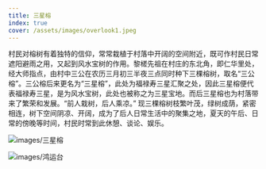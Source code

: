 ```yaml
---
title: 三星榕
index: true
cover: /assets/images/overlook1.jpeg
---
```

村民对榕树有着独特的信仰，常常栽植于村落中开阔的空间附近，既可作村民日常遮阳避雨之用，又起到风水宝树的作用。黎槎先祖在村庄的东北角，即仁华里处，经大师指点，由村中三公在农历三月初三半夜三点同时种下三棵榕树，取名“三公榕”。三公榕后来更名为“三星榕”，此处为福禄寿三星汇聚之处，因此三星榕便代表福禄寿三星，是为风水宝树，此处也被称之为三星宝地。而后三星榕也为村落带来了繁荣和发展。“前人栽树，后人乘凉。” 现三棵榕树枝繁叶茂，绿树成荫，紧密相连，树下空间阴凉、开阔，成为了后人日常生活中的聚集之地，夏天的午后、日常的傍晚等时间，村民时常到此休憩、谈论、娱乐。

![images/三星榕](/assets/images/sanxingrong1.jpg "三星榕")

![images/鸿运台](/assets/images/hongyuntai.jpg "鸿运台")
<VidStack src="/assets/recording/sxr.aac" title="三星榕" />